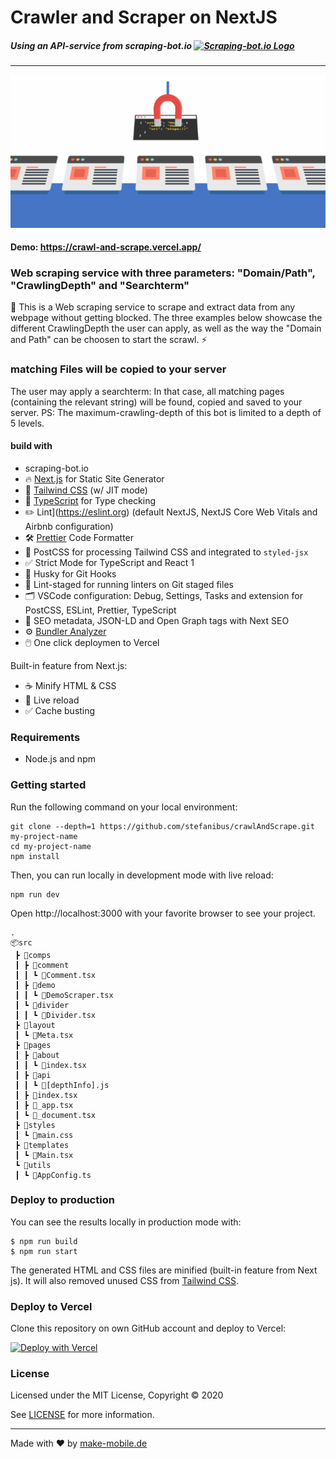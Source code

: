 # Crawler and Scraper on NextJS
##### Using an API-service from scraping-bot.io   [![Scraping-bot.io Logo](https://www.scraping-bot.io/wp-content/uploads/2019/07/logo_scrapingbot-full-white-192x35.png?raw=true)](https://www.scraping-bot.io/)

 
 
---

[![Sponsor Next JS Boilerplate](https://raw.githubusercontent.com/stefanibus/crawlAndScrape/main/public/assets/images/imageScraper2.png?raw=true)](https://crawl-and-scrape.vercel.app/)


#### Demo: https://crawl-and-scrape.vercel.app/


### Web scraping service  with three parameters: "Domain/Path", "CrawlingDepth" and "Searchterm" 
🚀 This is a Web scraping service to scrape and extract data from any webpage without getting blocked. The three examples below showcase the different CrawlingDepth the user can apply, as well as the way the "Domain and Path" can be choosen to start the scrawl. ⚡️
### matching Files will be copied to your server
The user may apply a searchterm: In that case, all matching pages (containing the relevant string) will be found, copied and saved to your server. PS: The maximum-crawling-depth of this bot is limited to a depth of 5 levels. 

#### build with
- scraping-bot.io 
- 🔥 [Next.js](https://nextjs.org) for Static Site Generator 
- 🎨 [Tailwind CSS](https://tailwindcss.com) (w/ JIT mode)
- 🎉 [TypeScript](https://www.typescriptlang.org) for Type checking
- ✏️ Lint](https://eslint.org) (default NextJS, NextJS Core Web Vitals and Airbnb configuration)
- 🛠 [Prettier](https://prettier.io) Code Formatter
- 💅 PostCSS for processing Tailwind CSS and integrated to `styled-jsx` 
- ✅ Strict Mode for TypeScript and React 1  
- 🦊 Husky for Git Hooks
- 🚫 Lint-staged for running linters on Git staged files
- 🗂 VSCode configuration: Debug, Settings, Tasks and extension for PostCSS, ESLint, Prettier, TypeScript
- 🤖 SEO metadata, JSON-LD and Open Graph tags with Next SEO
- ⚙️ [Bundler Analyzer](https://www.npmjs.com/package/@next/bundle-analyzer)
- 🖱️ One click deploymen to  Vercel  

Built-in feature from Next.js:

- ☕ Minify HTML & CSS
- 💨 Live reload
- ✅ Cache busting
 
 
### Requirements

- Node.js and npm

### Getting started

Run the following command on your local environment:

```
git clone --depth=1 https://github.com/stefanibus/crawlAndScrape.git my-project-name
cd my-project-name
npm install
```

Then, you can run locally in development mode with live reload:

```
npm run dev
```

Open http://localhost:3000 with your favorite browser to see your project.

```
.
📦src
 ┣ 📂comps
 ┃ ┣ 📂comment
 ┃ ┃ ┗ 📜Comment.tsx
 ┃ ┣ 📂demo
 ┃ ┃ ┗ 📜DemoScraper.tsx
 ┃ ┗ 📂divider
 ┃ ┃ ┗ 📜Divider.tsx
 ┣ 📂layout
 ┃ ┗ 📜Meta.tsx
 ┣ 📂pages
 ┃ ┣ 📂about
 ┃ ┃ ┗ 📜index.tsx
 ┃ ┣ 📂api
 ┃ ┃ ┗ 📜[depthInfo].js
 ┃ ┣ 📜index.tsx
 ┃ ┣ 📜_app.tsx
 ┃ ┗ 📜_document.tsx
 ┣ 📂styles
 ┃ ┗ 📜main.css
 ┣ 📂templates
 ┃ ┗ 📜Main.tsx
 ┗ 📂utils
 ┃ ┗ 📜AppConfig.ts

```
 

### Deploy to production

You can see the results locally in production mode with:

```
$ npm run build
$ npm run start
```

The generated HTML and CSS files are minified (built-in feature from Next js). It will also removed unused CSS from [Tailwind CSS](https://tailwindcss.com).
 

### Deploy to Vercel

Clone this repository on own GitHub account and deploy to Vercel:
 
 

[![Deploy with Vercel](https://vercel.com/button)](https://vercel.com/new/git/external?repository-url=https%3A%2F%2Fgithub.com%2Fstefanibus%2FcrawlAndScrape)
 


### License

Licensed under the MIT License, Copyright © 2020

See [LICENSE](LICENSE) for more information.

---

Made with ♥ by [make-mobile.de](https://make-mobile.de)  
 

